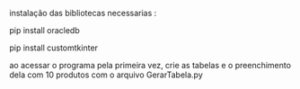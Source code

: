 instalação das bibliotecas necessarias :

pip install oracledb

pip install customtkinter


ao acessar o programa pela primeira vez, crie as tabelas e o preenchimento dela com 10 produtos  com o arquivo GerarTabela.py

